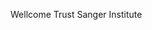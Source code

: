 [//]: # (Created by ./bin/manage_files.pl from ./species/Elaeophora_elaphi/PRJEB502/Elaeophora_elaphi_PRJEB502.summary.html on Thu Jun 11 13:44:07 2020)
Wellcome Trust Sanger Institute
